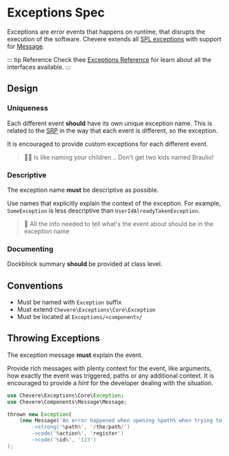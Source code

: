 # Exceptions Spec

Exceptions are error events that happens on runtime, that disrupts the execution of the software. Chevere extends all [SPL exceptions](https://www.php.net/manual/en/spl.exceptions.php) with support for [Message](./../../components/Message.md).

::: tip Reference
Check thee [Exceptions Reference](./../../reference/exceptions.md) for learn about all the interfaces available.
:::

## Design

### Uniqueness

Each different event **should** have its own unique exception name. This is related to the [SRP](https://en.wikipedia.org/wiki/Single-responsibility_principle) in the way that each event is different, so the exception.

It is encouraged to provide custom exceptions for each different event.

> 👶🏿 Is like naming your children... Don't get two kids named Braulio!

### Descriptive

The exception name **must** be descriptive as possible.

Use names that explicitly explain the context of the exception. For example, `SomeException` is less descriptive than `UserIdAlreadyTakenException`.

> 🙈 All the info needed to tell what's the event about should be in the exception name

### Documenting

Dockblock summary **should** be provided at class level.

## Conventions

* Must be named with `Exception` suffix
* Must extend `Chevere\Exceptions\Core\Exception`
* Must be located at `Exceptions/<component>/`

## Throwing Exceptions

The exception message **must** explain the event.

Provide rich messages with plenty context for the event, like arguments, how exactly the event was triggered, paths or any additional context. It is encouraged to provide a *hint* for the developer dealing with the situation.

```php
use Chevere\Exceptions\Core\Exception;
use Chevere\Components\Message\Message;

thrown new Exception(
    (new Message('An error happened when opening %path% when trying to %action% for %id%))
        ->strong('%path%', '/the/path/')
        ->code('%action%', 'register')
        ->code('%id%', '123')
);
```

